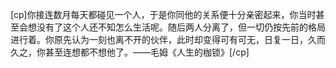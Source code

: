 [cp]你接连数月每天都碰见一个人，于是你同他的关系便十分亲密起来，你当时甚至会想没有了这个人还不知怎么生活呢。随后两人分离了，但一切仍按先前的格局进行着。你原先认为一刻也离不开的伙伴，此时却变得可有可无，日复一日，久而久之，你甚至连想都不想他了。——毛姆《人生的枷锁》 ​​​[/cp]
